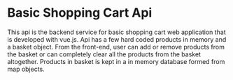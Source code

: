 # Basic Shopping Cart Api

This api is the backend service for basic shopping cart web application that is developed with vue.js. Api has a few hard coded products in memory and a basket object. From the front-end, user can add or remove products from the basket or can completely clear all the products from the basket altogether. Products in basket is kept in a in memory database formed from map objects.
